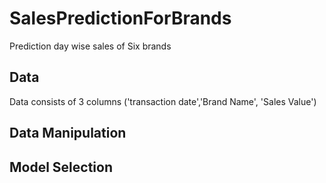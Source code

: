 # SalesPredictionForBrands
Prediction day wise sales of Six brands

## Data
Data consists of 3 columns ('transaction date','Brand Name', 'Sales Value')

## Data Manipulation

## Model Selection

